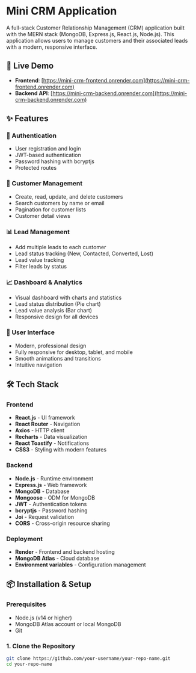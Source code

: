 # Mini CRM Application

A full-stack Customer Relationship Management (CRM) application built with the MERN stack (MongoDB, Express.js, React.js, Node.js). This application allows users to manage customers and their associated leads with a modern, responsive interface.

## 🚀 Live Demo

- **Frontend**: [https://mini-crm-frontend.onrender.com](https://mini-crm-frontend.onrender.com)
- **Backend API**: [https://mini-crm-backend.onrender.com](https://mini-crm-backend.onrender.com)


## ✨ Features

### 🔐 Authentication
- User registration and login
- JWT-based authentication
- Password hashing with bcryptjs
- Protected routes

### 👥 Customer Management
- Create, read, update, and delete customers
- Search customers by name or email
- Pagination for customer lists
- Customer detail views

### 📊 Lead Management
- Add multiple leads to each customer
- Lead status tracking (New, Contacted, Converted, Lost)
- Lead value tracking
- Filter leads by status

### 📈 Dashboard & Analytics
- Visual dashboard with charts and statistics
- Lead status distribution (Pie chart)
- Lead value analysis (Bar chart)
- Responsive design for all devices

### 🎨 User Interface
- Modern, professional design
- Fully responsive for desktop, tablet, and mobile
- Smooth animations and transitions
- Intuitive navigation

## 🛠️ Tech Stack

### Frontend
- **React.js** - UI framework
- **React Router** - Navigation
- **Axios** - HTTP client
- **Recharts** - Data visualization
- **React Toastify** - Notifications
- **CSS3** - Styling with modern features

### Backend
- **Node.js** - Runtime environment
- **Express.js** - Web framework
- **MongoDB** - Database
- **Mongoose** - ODM for MongoDB
- **JWT** - Authentication tokens
- **bcryptjs** - Password hashing
- **Joi** - Request validation
- **CORS** - Cross-origin resource sharing

### Deployment
- **Render** - Frontend and backend hosting
- **MongoDB Atlas** - Cloud database
- **Environment variables** - Configuration management

## 📦 Installation & Setup

### Prerequisites
- Node.js (v14 or higher)
- MongoDB Atlas account or local MongoDB
- Git

### 1. Clone the Repository
```bash
git clone https://github.com/your-username/your-repo-name.git
cd your-repo-name